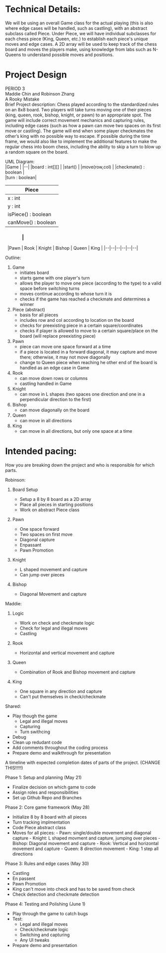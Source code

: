 
# Technical Details:

We will be using an overall Game class for the actual playing (this is also where edge cases will
be handled, such as castling), with an abstract subclass called Piece. Under Piece, 
we will have individual subclasses for each chess piece (King, Queen, etc.) to establish each piece's 
unique moves and edge cases. A 2D array will be used to keep track of the chess board and moves the players
make, using knowledge from labs such as N-Queens to understand possible moves and positions.
     
# Project Design

PERIOD 3  
Maddie Chin and Robinson Zhang  
A Rooky Mistake  
Brief Project description: Chess played according to the standardized rules on an 
8x8 board. Two players will take turns moving one of their pieces (king, queen, rook, 
bishop, knight, or pawn) to an appropriate spot. The game will include correct 
movement mechanics and capturing rules, including edge cases (such as how a pawn can 
move two spaces on its first move or castling). The game will end when some player 
checkmates the other’s king with no possible way to escape. If possible during the time 
frame, we would also like to implement the additional features to make the regular chess 
into boom chess, including the ability to skip a turn to blow up a random square on the 
board.  


UML Diagram:  
|Game                 |	
|--|
|board : int[][] |
|start() |
|move(row,col) |
|checkmate() : boolean |	
|turn : boolean|				

|Piece              |
|----------|		
|x : int			|
|y : int            |
|isPiece() : boolean|
|canMove() : boolean|

### &nbsp;&nbsp;&nbsp;&nbsp;&nbsp;&nbsp;&nbsp;&nbsp;&nbsp;&nbsp;&nbsp;&nbsp;&nbsp;&nbsp;| 
&nbsp;
|Pawn | Rook | Knight | Bishop | Queen | King |
|--|--|--|--|--|--|  


Outline:
1. Game
	- initiates board
	- starts game with one player's turn
	- allows the player to move one piece (according to the type) to a valid space before switching turns
	- moves continue according to whose turn it is
	- checks if the game has reached a checkmate and determines a winner
2. Piece (abstract)
	- basis for all pieces
	- includes row and col according to location on the board
	- checks for preexisting piece in a certain square/coordinates
	- checks if player is allowed to move to a certain square/place on the board (will replace preexisting piece)
3. Pawn
	- piece can move one space forward at a time
	- if a piece is located in a forward diagonal, it may capture and move there; otherwise, it may not move diagonally
	- change to Queen piece when reaching he other end of the board is handled as an edge case in Game 
4. Rook
	- can move down rows or columns
	- castling handled in Game
5. Knight
	- can move in L shapes (two spaces one direction and one in a perpendicular direction to the first)
6. Bishop 
	- can move diagonally on the board
7. Queen 
	- can move in all directions
8. King 
	- can move in all directions, but only one space at a time
    
# Intended pacing:
How you are breaking down the project and who is responsible for which parts.

Robinson: 
1. Board Setup
   - Setup a 8 by 8 board as a 2D array
   - Place all pieces in starting positions
   - Work on abstract Piece class

2. Pawn
   - One space forward
   - Two spaces on first move
   - Diagonal capture
   - Enpassant
   - Pawn Promotion
     
3. Knight
   - L shaped movement and capture
   - Can jump over pieces
     
4. Bishop
   - Diagonal Movement and capture

Maddie:
1. Logic
   - Work on check and checkmate logic
   - Check for legal and illegal moves
   - Castling 
     
2. Rook
   - Horizontal and vertical movement and capture

3. Queen
   - Combination of Rook and Bishop movement and capture

4. King
   - One square in any direction and capture
   - Can't put themselves in check/checkmate

Shared: 
   - Play though the game
       - Legal and illegal moves
       - Capturing
       - Turn swithcing
  - Debug
  - Clean up redudant code
  - Add comments throughout the coding process
  - Prepare demo and walkthrough for presentation

A timeline with expected completion dates of parts of the project. (CHANGE THIS!!!!!)

Phase 1: Setup and planning (May 21)
  - Finalize decision on which game to code
  - Assign roles and responsibilities
  - Set up Github Repo and Branches

Phase 2: Core game framework (May 28)
  - Initialize 8 by 8 board with all pieces
  - Turn tracking implmentation
  - Code Piece abstract class
  - Moves for all pieces:
    	- Pawn: single/double movement and diagonal capture
    	- Knight: L shaped movment and capture, jumping over pieces
    	- Bishop: Diagonal movement and capture
    	- Rook: Vertical and horizontal movement and capture
    	- Queen: 8 direction movement
    	- King: 1 step all directions     
    
Phase 3: Rules and edge cases (May 30)
  - Castling
  - En passent
  - Pawn Promotion
  - King can't move into check and has to be saved from check
  - Check detection and checkmate detection
    
Phase 4: Testing and Polishing (June 1)
  - Play through the game to catch bugs
  - Test:
      - Legal and illegal moves
      - Check/checkmate logic
      - Switching and capturing
      - Any UI tweaks
  - Prepare demo and presentation 
